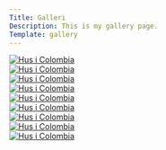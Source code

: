 ```yaml
---
Title: Galleri
Description: This is my gallery page.
Template: gallery
---
```


<div class="gallery-item">
    <a href="%base_url%/image/rosa-palm.jpg">
        <picture>
            <source media="(min-width: 800px)" 
                srcset="%base_url%/image/rosa-palm.jpg?w=512&h=692&crop-to-fit&q=80 512w">
            <source media="(max-width: 799px)"
                srcset="%base_url%/image/rosa-palm.jpg?w=712&h=964&crop-to-fit 712w">
            <img src="%base_url%/image/rosa-palm.jpg" alt="Hus i Colombia">
        </picture>
    </a>
</div>
<div class="gallery-item">
    <a href="%base_url%/image/green-huset2.jpg">
        <picture>
            <source media="(min-width: 800px)" 
                srcset="%base_url%/image/green-huset2.jpg?w=512&h=692&crop-to-fit&q=80 512w">
            <source media="(max-width: 799px)"
                srcset="%base_url%/image/green-huset2.jpg?w=712&h=964&crop-to-fit 712w">
            <img src="%base_url%/image/green-huset2.jpg" alt="Hus i Colombia">
        </picture>
    </a>
</div>
<div class="gallery-item">
    <a href="%base_url%/image/red-hus.jpg">
        <picture>
            <source media="(min-width: 800px)" 
                srcset="%base_url%/image/red-hus.jpg?w=512&h=692&aro&crop-to-fit&q=80 512w">
            <source media="(max-width: 799px)"
                srcset="%base_url%/image/red-hus.jpg?w=712&h=964&aro&crop-to-fit 712w">
            <img src="%base_url%/image/red-hus.jpg" alt="Hus i Colombia">
        </picture>
    </a>
</div>
<div class="gallery-item">
    <a href="%base_url%/image/vit-brun.jpg">
        <picture>
            <source media="(min-width: 800px)" 
                srcset="%base_url%/image/vit-brun.jpg?w=512&h=692&crop-to-fit&q=80 512w">
            <source media="(max-width: 799px)"
                srcset="%base_url%/image/vit-brun.jpg?w=712&h=964&crop-to-fit 712w">
            <img src="%base_url%/image/vit-brun.jpg" alt="Hus i Colombia">
        </picture>
    </a>
</div>
<div class="gallery-item">
    <a href="%base_url%/image/vitt-hus.jpg">
        <picture>
            <source media="(min-width: 800px)" 
                srcset="%base_url%/image/vitt-hus.jpg?w=512&h=692&crop-to-fit&q=80 512w">
            <source media="(max-width: 799px)"
                srcset="%base_url%/image/vitt-hus.jpg?w=712&h=964&crop-to-fit 712w">
            <img src="%base_url%/image/vitt-hus.jpg" alt="Hus i Colombia">
        </picture>
    </a>
</div>
<div class="gallery-item">
    <a href="%base_url%/image/vit-med-pil.jpg">
        <picture>
            <source media="(min-width: 800px)" 
                srcset="%base_url%/image/vit-med-pil.jpg?w=512&h=692&crop-to-fit&q=80 512w">
            <source media="(max-width: 799px)"
                srcset="%base_url%/image/vit-med-pil.jpg?w=712&h=964&crop-to-fit 712w">
            <img src="%base_url%/image/vit-med-pil.jpg" alt="Hus i Colombia">
        </picture>
    </a>
</div>
<div class="gallery-item">
    <a href="%base_url%/image/rosa-fyrkant.jpg">
        <picture>
            <source media="(min-width: 800px)" 
                srcset="%base_url%/image/rosa-fyrkant.jpg?w=512&h=692&crop-to-fit&q=80 512w">
            <source media="(max-width: 799px)"
                srcset="%base_url%/image/rosa-fyrkant.jpg?w=712&h=964&crop-to-fit 712w">
            <img src="%base_url%/image/rosa-fyrkant.jpg" alt="Hus i Colombia">
        </picture>
    </a>
</div>
<div class="gallery-item">
    <a href="%base_url%/image/blomwall.jpg">
        <picture>
            <source media="(min-width: 800px)" 
                srcset="%base_url%/image/blomwall.jpg?w=512&h=692&crop-to-fit&q=80 512w">
            <source media="(max-width: 799px)"
                srcset="%base_url%/image/blomwall.jpg?w=712&h=964&crop-to-fit 712w">
            <img src="%base_url%/image/blomwall.jpg" alt="Hus i Colombia">
        </picture>
    </a>
</div>
<div class="gallery-item">
    <a href="%base_url%/image/cool-door.jpg">
        <picture>
            <source media="(min-width: 800px)" 
                srcset="%base_url%/image/cool-door.jpg?w=512&h=692&aro&crop-to-fit&q=80 512w">
            <source media="(max-width: 799px)"
                srcset="%base_url%/image/cool-door.jpg?w=712&h=964&aro&crop-to-fit 712w">
            <img src="%base_url%/image/cool-door.jpg" alt="Hus i Colombia">
        </picture>
    </a>
</div>

